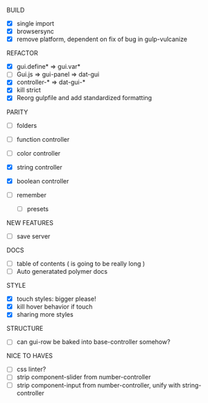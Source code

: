 BUILD

- [x] single import
- [x] browsersync
- [x] remove platform, dependent on fix of bug in gulp-vulcanize

REFACTOR

- [x] gui.define* => gui.var*
- [ ] Gui.js => gui-panel => dat-gui
- [x] controller-* => dat-gui-*
- [x] kill strict
- [x] Reorg gulpfile and add standardized formatting

PARITY

- [ ] folders
- [ ] function controller
- [ ] color controller
- [x] string controller
- [x] boolean controller

- [ ] remember
    - [ ] presets

NEW FEATURES

- [ ] save server

DOCS

- [ ] table of contents ( is going to be really long )
- [ ] Auto generatated polymer docs

STYLE
- [x] touch styles: bigger please!
- [x] kill hover behavior if touch
- [x] sharing more styles

STRUCTURE

- [ ] can gui-row be baked into base-controller somehow?


NICE TO HAVES

- [ ] css linter?
- [ ] strip component-slider from number-controller
- [ ] strip component-input from number-controller, unify with string-controller

